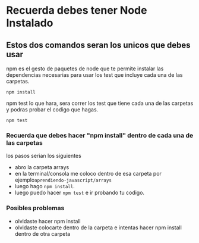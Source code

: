 # Recuerda debes tener Node Instalado

## Estos dos comandos seran los unicos que debes usar
npm es el gesto de paquetes de node que te permite instalar las dependencias necesarias para usar los test que incluye cada una de las carpetas.
```
npm install
```
npm test lo que hara, sera correr los test que tiene cada una de las carpetas y podras probar el codigo que hagas.
```
npm test
```
### Recuerda que debes hacer "npm install" dentro de cada una de las carpetas
los pasos serian los siguientes
- abro la carpeta arrays
- en la terminal/consola me coloco dentro de esa carpeta por ejemplo``` aprendiendo-javascript/arrays ```
- luego hago ``` npm install ```.
- luego puedo hacer ``` npm test ``` e ir probando tu codigo.

### Posibles problemas
- olvidaste hacer npm install
- olvidaste colocarte dentro de la carpeta e intentas hacer npm install dentro de otra carpeta